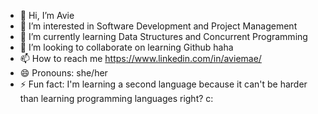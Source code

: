 - 👋 Hi, I’m Avie
- 👀 I’m interested in Software Development and Project Management
- 🌱 I’m currently learning Data Structures and Concurrent Programming
- 💞️ I’m looking to collaborate on learning Github haha
- 📫 How to reach me https://www.linkedin.com/in/aviemae/
- 😄 Pronouns: she/her
- ⚡ Fun fact: I'm learning a second language because it can't be harder than learning programming languages right? c:

<!---
savoury-flavery/savoury-flavery is a ✨ special ✨ repository because its `README.md` (this file) appears on your GitHub profile.
You can click the Preview link to take a look at your changes.
--->
